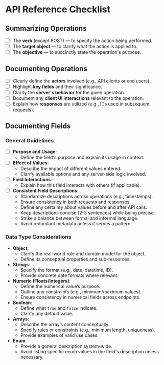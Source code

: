 # API Reference Checklist

## Summarizing Operations

- [ ] The **verb** (except POST) — to specify the action being performed.
- [ ] The **target object** — to clarify what the action is applied to.
- [ ] The **objective** — to succinctly state the operation's purpose.

## Documenting Operations

- [ ] Clearly define the **actors** involved (e.g., API clients or end users).
- [ ] Highlight **key fields** and their significance.
- [ ] Clarify the **server's behavior** for the given operation.
- [ ] Document any **client UI interactions** relevant to the operation.
- [ ] Explain how **responses** are utilized (e.g., IDs used in subsequent requests).

## Documenting Fields

### General Guidelines

- [ ] **Purpose and Usage**:
  - Define the field's purpose and explain its usage in context.
- [ ] **Effect of Values**:
  - Describe the impact of different values entered.
  - Clarify available options and any server-side logic involved.
- [ ] **Field Interactions**:
  - Explain how this field interacts with others (if applicable).
- [ ] **Consistent Field Descriptions**:
  - Standardize descriptions across operations (e.g., timestamps).
  - Ensure consistency in both requests and responses.
  - Define any certainty about values before and after API calls.
  - Keep descriptions concise (2-3 sentences) while being precise.
  - Strike a balance between formal and informal language.
  - Avoid redundant metadata unless it serves a pattern.

### Data Type Considerations

- **Object**:
  - Clarify the real-world role and domain model for the object.
  - Define its conceptual properties and sub-resources.
- **Strings**:
  - Specify the format (e.g., date, datetime, ID).
  - Provide concrete date formats where relevant.
- **Numeric (Floats/Integers)**:
  - Define the numerical value’s purpose.
  - Outline any constraints (e.g., minimum/maximum values).
  - Ensure consistency in numerical fields across endpoints.
- **Boolean**:
  - Define what `true` and `false` indicate.
  - Clarify any default value.
- **Arrays**:
  - Describe the array’s content conceptually.
  - Specify rules or constraints (e.g., minimum length, uniqueness).
  - Provide examples of valid use cases.
- **Enum**:
  - Provide a general description system-wide.
  - Avoid listing specific enum values in the field's description unless necessary.
